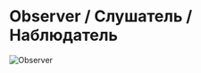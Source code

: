 # Observer / Слушатель / Наблюдатель

![Observer](https://hsto.org/getpro/habr/post_images/cad/355/d48/cad355d48e3b9a2debcad55bc6504beb.jpg)